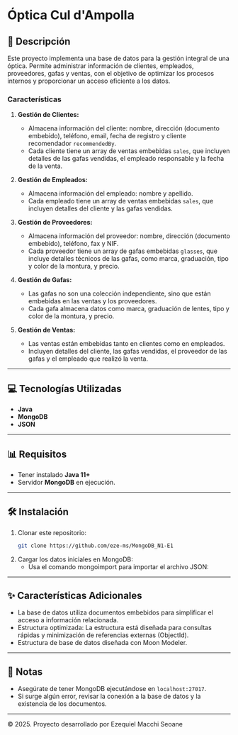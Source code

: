 # Óptica Cul d'Ampolla

## 📄 Descripción
Este proyecto implementa una base de datos para la gestión integral de una óptica. Permite administrar información de clientes, empleados, proveedores, gafas y ventas, con el objetivo de optimizar los procesos internos y proporcionar un acceso eficiente a los datos.

### Características
1. **Gestión de Clientes:**
   - Almacena información del cliente: nombre, dirección (documento embebido), teléfono, email, fecha de registro y cliente recomendador `recommendedBy`.
   - Cada cliente tiene un array de ventas embebidas `sales`, que incluyen detalles de las gafas vendidas, el empleado responsable y la fecha de la venta.

2. **Gestión de Empleados:**
   - Almacena información del empleado: nombre y apellido.
   - Cada empleado tiene un array de ventas embebidas `sales`, que incluyen detalles del cliente y las gafas vendidas.

3. **Gestión de Proveedores:**
   - Almacena información del proveedor: nombre, dirección (documento embebido), teléfono, fax y NIF.
   - Cada proveedor tiene un array de gafas embebidas `glasses`, que incluye detalles técnicos de las gafas, como marca, graduación, tipo y color de la montura, y precio.

4. **Gestión de Gafas:**
   - Las gafas no son una colección independiente, sino que están embebidas en las ventas y los proveedores.
   - Cada gafa almacena datos como marca, graduación de lentes, tipo y color de la montura, y precio.

5. **Gestión de Ventas:**
   - Las ventas están embebidas tanto en clientes como en empleados.
   - Incluyen detalles del cliente, las gafas vendidas, el proveedor de las gafas y el empleado que realizó la venta.
  

---

## 💻 Tecnologías Utilizadas
- **Java**
- **MongoDB**
- **JSON**

---

## 📊 Requisitos
- Tener instalado **Java 11+**
- Servidor **MongoDB** en ejecución.

---

## 🛠️ Instalación
1. Clonar este repositorio:
   ```bash
   git clone https://github.com/eze-ms/MongoDB_N1-E1
   ```
2. Cargar los datos iniciales en MongoDB:
   - Usa el comando mongoimport para importar el archivo JSON:

---

## ✨ Características Adicionales
- La base de datos utiliza documentos embebidos para simplificar el acceso a información relacionada.
- Estructura optimizada: La estructura está diseñada para consultas rápidas y minimización de referencias externas (ObjectId).
- Estructura de base de datos diseñada con Moon Modeler.

---

## 📢 Notas
- Asegúrate de tener MongoDB ejecutándose en `localhost:27017`.
- Si surge algún error, revisar la conexión a la base de datos y la existencia de los documentos.

---
© 2025. Proyecto desarrollado por Ezequiel Macchi Seoane

